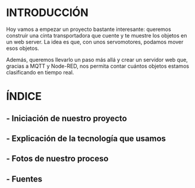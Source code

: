 # INTRODUCCIÓN
Hoy vamos a empezar un proyecto bastante interesante: queremos construir una cinta transportadora que cuente y te muestre los objetos en un web server. La idea es que, con unos servomotores, podamos mover esos objetos.

Además, queremos llevarlo un paso más allá y crear un servidor web que, gracias a MQTT y Node-RED, nos permita contar cuántos objetos estamos clasificando en tiempo real.

# ÍNDICE
## - Iniciación de nuestro proyecto
## - Explicación de la tecnología que usamos
## - Fotos de nuestro proceso 
## - Fuentes 
